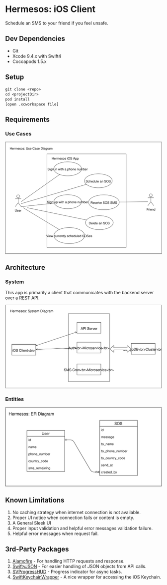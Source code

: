 # Hermesos: iOS Client

Schedule an SMS to your friend if you feel unsafe.

## Dev Dependencies

- Git
- Xcode 9.4.x with Swift4
- Cocoapods 1.5.x

## Setup

	git clone <repo>
	cd <projectDir>
	pod install
	[open .xcworkspace file]
	
## Requirements

### Use Cases

![](docs/hermesos-use-case.svg)
	
## Architecture

### System

This app is primarily a client that communicates with the backend server over a REST API.

![](docs/hermesos-system-diagram.svg) 

### Entities

![](docs/hermesos-erd.svg) 

## Known Limitations

1. No caching strategy when internet connection is not available.
2. Proper UI notice when connection fails or content is empty.
3. A General Sleek UI
4. Proper input validation and helpful error messages validation failure.
5. Helpful error messages when request fail.
	
## 3rd-Party Packages

1. [Alamofire](https://github.com/Alamofire/Alamofire) - For handling HTTP requests and response.
2. [SwiftyJSON](https://github.com/SwiftyJSON/SwiftyJSON) - For easier handling of JSON objects from API calls.
3. [SVProgressHUD](https://www.cocoacontrols.com/controls/svprogresshud) - Progress indicator for async tasks.
4. [SwiftKeychainWrapper](https://github.com/jrendel/SwiftKeychainWrapper) - A nice wrapper for accessing the iOS Keychain.
